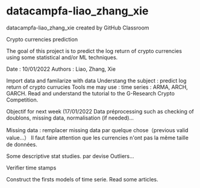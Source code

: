 # datacampfa-liao_zhang_xie
datacampfa-liao_zhang_xie created by GitHub Classroom

Crypto currencies prediction

The goal of this project is to predict the log return of crypto currencies using some statistical and/or ML techniques.

Date : 10/01/2022
Authors : Liao, Zhang, Xie

Import data and familarize with data
Understang the subject : predict log return of crypto currucies
Tools me may use : time series : ARMA, ARCH, GARCH.
Read and understand the tutorial to the G-Research Crypto Competition. 

Objectif for next week (17/01/2022 
Data préprocessing such as checking of doublons, missing data, normalisation (if needed)...

Missing data : 
remplacer missing data par quelque chose（previous valid value...）
Il faut faire attention que les currencies n'ont pas la même taille de données.

Some descriptive stat studies. par devise
Outliers...

Verifier time stamps


Construct the firsts models of time serie.
Read some articles.
